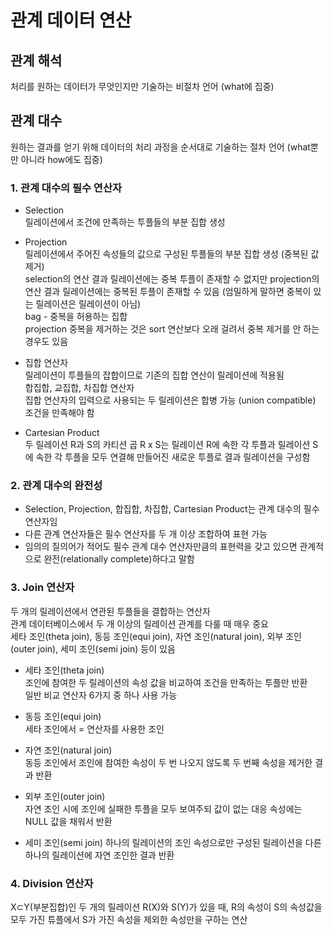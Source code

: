 # 관계 데이터 연산

## 관계 해석
처리를 원하는 데이터가 무엇인지만 기술하는 비절차 언어 (what에 집중)

## 관계 대수
원하는 결과를 얻기 위해 데이터의 처리 과정을 순서대로 기술하는 절차 언어 (what뿐만 아니라 how에도 집중)  
### 1. 관계 대수의 필수 연산자

- Selection  
릴레이션에서 조건에 만족하는 투플들의 부분 집합 생성

- Projection  
릴레이션에서 주어진 속성들의 값으로 구성된 투플들의 부분 집합 생성 (중복된 값 제거)  
selection의 연산 결과 릴레이션에는 중복 투플이 존재할 수 없지만 projection의 연산 결과 릴레이션에는 중복된 투플이 존재할 수 있음
(엄밀하게 말하면 중복이 있는 릴레이션은 릴레이션이 아님)  
bag - 중복을 허용하는 집합  
projection 중복을 제거하는 것은 sort 연산보다 오래 걸려서 중복 제거를 안 하는 경우도 있음  

- 집합 연산자  
릴레이션이 투플들의 잡합이므로 기존의 집합 연산이 릴레이션에 적용됨  
합집합, 교집합, 차집합 연산자  
집합 연산자의 입력으로 사용되는 두 릴레이션은 합병 가능 (union compatible) 조건을 만족해야 함

- Cartesian Product  
두 릴레이션 R과 S의 카티션 곱 R x S는 릴레이션 R에 속한 각 투플과 릴레이션 S에 속한 각 투플을 모두 연결해 만들어진 새로운 투플로 결과 릴레이션을 구성함

### 2. 관계 대수의 완전성
- Selection, Projection, 합집합, 차집합, Cartesian Product는 관계 대수의 필수 연산자임
- 다른 관계 연산자들은 필수 연산자를 두 개 이상 조합하여 표현 가능
- 임의의 질의어가 적어도 필수 관계 대수 연산자만큼의 표현력을 갖고 있으면 관계적으로 완전(relationally complete)하다고 말함

### 3. Join 연산자
두 개의 릴레이션에서 연관된 투플들을 결합하는 연산자  
관계 데이터베이스에서 두 개 이상의 릴레이션 관계를 다룰 때 매우 중요  
세타 조인(theta join), 동등 조인(equi join), 자연 조인(natural join), 외부 조인(outer join), 세미 조인(semi join) 등이 있음

- 세타 조인(theta join)  
조인에 참여한 두 릴레이션의 속성 값을 비교하여 조건을 만족하는 투플만 반환  
일반 비교 연산자 6가지 중 하나 사용 가능

- 동등 조인(equi join)  
세타 조인에서 = 연산자를 사용한 조인

- 자연 조인(natural join)  
동등 조인에서 조인에 참여한 속성이 두 번 나오지 않도록 두 번째 속성을 제거한 결과 반환

- 외부 조인(outer join)  
자연 조인 시에 조인에 실패한 투플을 모두 보여주되 값이 없는 대응 속성에는 NULL 값을 채워서 반환

- 세미 조인(semi join)
하나의 릴레이션의 조인 속성으로만 구성된 릴레이션을 다른 하나의 릴레이션에 자연 조인한 결과 반환

### 4. Division 연산자
X⊂Y(부분집합)인 두 개의 릴레이션 R(X)와 S(Y)가 있을 때, R의 속성이 S의 속성값을 모두 가진 튜플에서 S가 가진 속성을 제외한 속성만을 구하는 연산
